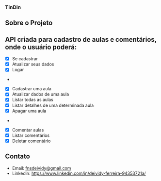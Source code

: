 ### TinDin

## Sobre o Projeto

API criada para cadastro de aulas e comentários, onde o usuário poderá: 
-
- [x] Se cadastrar 
- [x] Atualizar seus dados
- [x] Logar 
-
- [x] Cadastrar uma aula
- [x] Atualizar dados de uma aula
- [x] Listar todas as aulas
- [x] Listar detalhes de uma determinada aula
- [x] Apagar uma aula
-
- [x] Comentar aulas
- [x] Listar comentários
- [x] Deletar comentário

## Contato

- Email: fnsdeividy@gmail.com
- Linkedin: https://www.linkedin.com/in/deividy-ferreira-94353721a/


